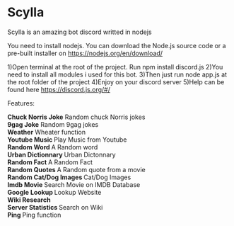 # Scylla
Scylla is an amazing bot discord writted in nodejs

You need to install nodejs.
You can download the Node.js source code or a pre-built installer on https://nodejs.org/en/download/

1)Open terminal at the root of the project. Run npm install discord.js
2)You need to install all modules i used for this bot.
3)Then just run node app.js at the root folder of the project
4)Enjoy on your discord server
5)Help can be found here https://discord.js.org/#/


Features:

<b>Chuck Norris Joke</b> Random chuck Norris jokes </br>
<b>9gag Joke</b> Random 9gag jokes</br>
<b>Weather</b> Wheater function</br>
<b>Youtube Music </b> Play Music from Youtube</br>
<b>Random Word </b>  A Random word </br>
<b>Urban Dictionnary </b> Urban Dictonnary </br>
<b>Random Fact </b> A Random Fact </br>
<b>Random Quotes </b> A Random quote from a movie</br>
<b>Random Cat/Dog Images </b> Cat/Dog Images </br>
<b>Imdb Movie </b> Search Movie on IMDB Database </br>
<b>Google Lookup </b> Lookup Website </br>
<b>Wiki Research </b> </br>
<b>Server Statistics </b> Search on Wiki  </br>
<b>Ping </b> Ping function </br>




